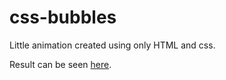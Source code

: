 # css-bubbles

Little animation created using only HTML and css.

Result can be seen [here](http://d-serious.pl/gurtos/bubbles).
